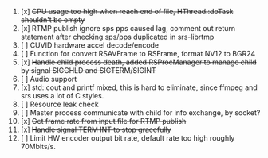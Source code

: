 1. [x] ~~CPU usage too high when reach end of file, HThread::doTask shouldn't be empty~~
2. [x] RTMP publish ignore sps pps caused lag, comment out return statement after checking sps/pps duplicated in srs-librtmp
3. [ ] CUVID hardware accel decode/encode
4. [ ] Function for convert RSAVFrame to RSFrame, format NV12 to BGR24
5. [x] ~~Handle child process death, added RSProcManager to manage child by signal SIGCHLD and SIGTERM/SIGINT~~
6. [ ] Audio support
7. [x] std::cout and printf mixed, this is hard to eliminate, since ffmpeg and srs uses a lot of C styles.
8. [ ] Resource leak check
9. [ ] Master process communicate with child for info exchange, by socket?
10. [x] ~~Get frame rate from input file for RTMP publish~~
11. [x] ~~Handle signal TERM INT to stop gracefully~~
12. [ ] Limit HW encoder output bit rate, default rate too high roughly 70Mbits/s.
